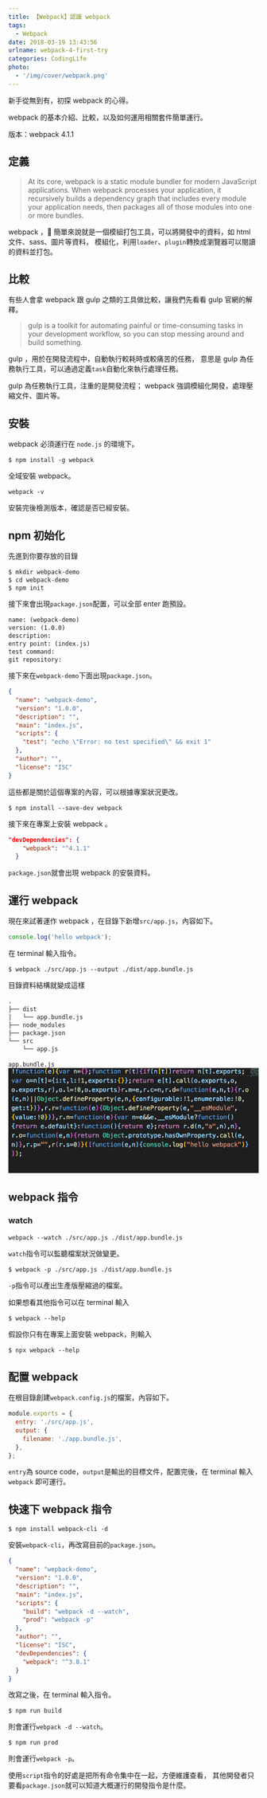 ```yaml
---
title: 【Webpack】認識 webpack
tags:
  - Webpack
date: 2018-03-19 13:43:56
urlname: webpack-4-first-try
categories: CodingLife
photo:
  - '/img/cover/webpack.png'
---
```


新手從無到有，初探 webpack 的心得。

webpack 的基本介紹、比較，以及如何運用相關套件簡單運行。

版本：webpack 4.1.1

<!-- more -->

## 定義

> At its core, webpack is a static module bundler for modern JavaScript applications. When webpack processes your application, it recursively builds a dependency graph that includes every module your application needs, then packages all of those modules into one or more bundles.

webpack ， 簡單來說就是一個模組打包工具，可以將開發中的資料，如 html 文件、sass、圖片等資料，
模組化，利用`loader`、`plugin`轉換成瀏覽器可以閱讀的資料並打包。

## 比較

有些人會拿 webpack 跟 gulp 之類的工具做比較，讓我們先看看 gulp 官網的解釋。

> gulp is a toolkit for automating painful or time-consuming tasks in your development workflow, so you can stop messing around and build something.

gulp ，用於在開發流程中，自動執行較耗時或較痛苦的任務，
意思是 gulp 為任務執行工具，可以通過定義`task`自動化來執行處理任務。

gulp 為任務執行工具，注重的是開發流程； webpack 強調模組化開發，處理壓縮文件、圖片等。

## 安裝

webpack 必須運行在 `node.js` 的環境下。

```
$ npm install -g webpack
```

全域安裝 webpack。

```
webpack -v
```

安裝完後檢測版本，確認是否已經安裝。

## npm 初始化

先進到你要存放的目錄

```
$ mkdir webpack-demo
$ cd webpack-demo
$ npm init
```

接下來會出現`package.json`配置，可以全部 enter 跑預設。

```
name: (webpack-demo)
version: (1.0.0)
description:
entry point: (index.js)
test command:
git repository:
```

接下來在`webpack-demo`下面出現`package.json`。

```json
{
  "name": "webpack-demo",
  "version": "1.0.0",
  "description": "",
  "main": "index.js",
  "scripts": {
    "test": "echo \"Error: no test specified\" && exit 1"
  },
  "author": "",
  "license": "ISC"
}
```

這些都是關於這個專案的內容，可以根據專案狀況更改。

```
$ npm install --save-dev webpack
```

接下來在專案上安裝 webpack 。

```json
"devDependencies": {
    "webpack": "^4.1.1"
  }
```

`package.json`就會出現 webpack 的安裝資料。

## 運行 webpack

現在來試著運作 webpack ，在目錄下新增`src/app.js`，內容如下。

```js
console.log('hello webpack');
```

在 terminal 輸入指令。

```
$ webpack ./src/app.js --output ./dist/app.bundle.js
```

目錄資料結構就變成這樣

```
.
├── dist
|   └── app.bundle.js
├── node_modules
├── package.json
└── src
    └── app.js
```

`app.bundle.js`
![](/img/webpack/webpack01.png)

## webpack 指令

### watch

```
webpack --watch ./src/app.js ./dist/app.bundle.js
```

`watch`指令可以監聽檔案狀況做變更。

```
$ webpack -p ./src/app.js ./dist/app.bundle.js
```

`-p`指令可以產出生產版壓縮過的檔案。

如果想看其他指令可以在 terminal 輸入

```
$ webpack --help
```

假設你只有在專案上面安裝 webpack，則輸入

```
$ npx webpack --help
```

## 配置 webpack

在根目錄創建`webpack.config.js`的檔案，內容如下。

```js
module.exports = {
  entry: './src/app.js',
  output: {
    filename: './app.bundle.js',
  },
};
```

`entry`為 source code，`output`是輸出的目標文件，配置完後，在 terminal 輸入 `webpack` 即可運行。

## 快速下 webpack 指令

```
$ npm install webpack-cli -d
```

安裝`webpack-cli`，再改寫目前的`package.json`。

```json
{
  "name": "wepback-demo",
  "version": "1.0.0",
  "description": "",
  "main": "index.js",
  "scripts": {
    "build": "webpack -d --watch",
    "prod": "webpack -p"
  },
  "author": "",
  "license": "ISC",
  "devDependencies": {
    "webpack": "^3.8.1"
  }
}
```

改寫之後，在 terminal 輸入指令。

```
$ npm run build
```

則會運行`webpack -d --watch`。

```
$ npm run prod
```

則會運行`webpack -p`。

使用`script`指令的好處是把所有命令集中在一起，方便維護查看，
其他開發者只要看`package.json`就可以知道大概運行的開發指令是什麼。
